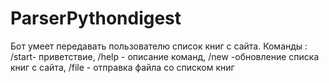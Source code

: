 # ParserPythondigest
Бот умеет передавать пользователю список книг с сайта. Команды : /start- приветствие, /help - описание команд, /new -обновление списка книг с сайта, /file - отправка файла со списком книг
